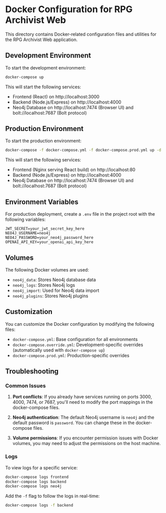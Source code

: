 # Docker Configuration for RPG Archivist Web

This directory contains Docker-related configuration files and utilities for the RPG Archivist Web application.

## Development Environment

To start the development environment:

```bash
docker-compose up
```

This will start the following services:
- Frontend (React) on http://localhost:3000
- Backend (Node.js/Express) on http://localhost:4000
- Neo4j Database on http://localhost:7474 (Browser UI) and bolt://localhost:7687 (Bolt protocol)

## Production Environment

To start the production environment:

```bash
docker-compose -f docker-compose.yml -f docker-compose.prod.yml up -d
```

This will start the following services:
- Frontend (Nginx serving React build) on http://localhost:80
- Backend (Node.js/Express) on http://localhost:4000
- Neo4j Database on http://localhost:7474 (Browser UI) and bolt://localhost:7687 (Bolt protocol)

## Environment Variables

For production deployment, create a `.env` file in the project root with the following variables:

```
JWT_SECRET=your_jwt_secret_key_here
NEO4J_USERNAME=neo4j
NEO4J_PASSWORD=your_neo4j_password_here
OPENAI_API_KEY=your_openai_api_key_here
```

## Volumes

The following Docker volumes are used:
- `neo4j_data`: Stores Neo4j database data
- `neo4j_logs`: Stores Neo4j logs
- `neo4j_import`: Used for Neo4j data import
- `neo4j_plugins`: Stores Neo4j plugins

## Customization

You can customize the Docker configuration by modifying the following files:
- `docker-compose.yml`: Base configuration for all environments
- `docker-compose.override.yml`: Development-specific overrides (automatically used with `docker-compose up`)
- `docker-compose.prod.yml`: Production-specific overrides

## Troubleshooting

### Common Issues

1. **Port conflicts**: If you already have services running on ports 3000, 4000, 7474, or 7687, you'll need to modify the port mappings in the docker-compose files.

2. **Neo4j authentication**: The default Neo4j username is `neo4j` and the default password is `password`. You can change these in the docker-compose files.

3. **Volume permissions**: If you encounter permission issues with Docker volumes, you may need to adjust the permissions on the host machine.

### Logs

To view logs for a specific service:

```bash
docker-compose logs frontend
docker-compose logs backend
docker-compose logs neo4j
```

Add the `-f` flag to follow the logs in real-time:

```bash
docker-compose logs -f backend
```
